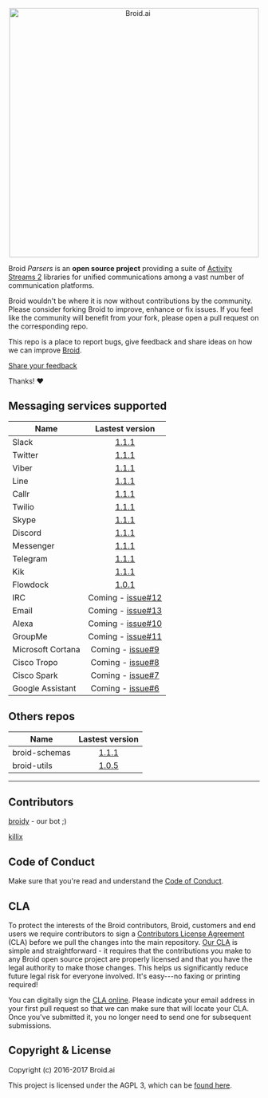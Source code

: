 <p align="center">
<img alt="Broid.ai" width="500" src="https://cloud.githubusercontent.com/assets/22947293/22179714/e63879ca-e029-11e6-9234-d317a0ae57a2.png">
</p>

Broid _Parsers_ is an **open source project** providing a suite of [Activity Streams 2](https://www.w3.org/TR/activitystreams-core/) libraries for unified communications among a vast number of communication platforms.

Broid wouldn't be where it is now without contributions by the community. Please consider forking Broid to improve, enhance or fix issues. If you feel like the community will benefit from your fork, please open a pull request on the corresponding repo.

This repo is a place to report bugs, give feedback and share ideas on how we can improve [Broid](http://www.broid.ai).

[Share your feedback](https://github.com/broidhq/broid-feedback/issues/new)

Thanks!  :heart:


## Messaging services supported

| Name        | Lastest version                                      |
| ----------- |:----------------------------------------------------:|
| Slack       | [1.1.1](https://github.com/broidhq/broid-slack)      |
| Twitter     | [1.1.1](https://github.com/broidhq/broid-twitter)    |
| Viber       | [1.1.1](https://github.com/broidhq/broid-viber)      |
| Line        | [1.1.1](https://github.com/broidhq/broid-line)       |
| Callr       | [1.1.1](https://github.com/broidhq/broid-callr)      |
| Twilio      | [1.1.1](https://github.com/broidhq/broid-twilio)     |
| Skype       | [1.1.1](https://github.com/broidhq/broid-skype)      |
| Discord     | [1.1.1](https://github.com/broidhq/broid-discord)    |
| Messenger   | [1.1.1](https://github.com/broidhq/broid-messenger)  |
| Telegram    | [1.1.1](https://github.com/broidhq/broid-telegram)   |
| Kik         | [1.1.1](https://github.com/broidhq/broid-kik)        |
| Flowdock              | [1.0.1](https://github.com/broidhq/broid-flowdock)    |
| IRC                   | Coming - [issue#12](https://github.com/broidHQ/feedhack/issues/12)   |
| Email                 | Coming - [issue#13](https://github.com/broidHQ/feedhack/issues/13)   |
| Alexa                 | Coming - [issue#10](https://github.com/broidHQ/feedhack/issues/10)   |
| GroupMe               | Coming - [issue#11](https://github.com/broidHQ/feedhack/issues/11)   |
| Microsoft Cortana     | Coming - [issue#9](https://github.com/broidHQ/feedhack/issues/9)     |
| Cisco Tropo           | Coming - [issue#8](https://github.com/broidHQ/feedhack/issues/8)     |
| Cisco Spark           | Coming - [issue#7](https://github.com/broidHQ/feedhack/issues/7)     |
| Google Assistant      | Coming - [issue#6](https://github.com/broidHQ/feedhack/issues/6)     |


## Others repos

| Name               | Lastest version                                        |
| ------------------ |:------------------------------------------------------:|
| broid-schemas      | [1.1.1](https://github.com/broidhq/broid-schemas)      |
| broid-utils        | [1.0.5](https://github.com/broidhq/broid-utils)      |

___

## Contributors

[broidy](https://github.com/broidy) - our bot ;)

[killix](https://github.com/killix)

## Code of Conduct

Make sure that you're read and understand the [Code of Conduct](http://contributor-covenant.org/version/1/2/0/).

## CLA

To protect the interests of the Broid contributors, Broid, customers and end users we require contributors to sign a [Contributors License Agreement](https://cla-assistant.io/broidhq/broid-schemas) (CLA) before we pull the changes into the main repository. [Our CLA](https://cla-assistant.io/broidhq/broid-schemas) is simple and straightforward - it requires that the contributions you make to any Broid open source project are properly licensed and that you have the legal authority to make those changes. This helps us significantly reduce future legal risk for everyone involved. It's easy---no faxing or printing required!

You can digitally sign the [CLA online](https://cla-assistant.io/broidhq/broid-schemas). Please indicate your email address in your first pull request so that we can make sure that will locate your CLA. Once you've submitted it, you no longer need to send one for subsequent submissions.

## Copyright & License

Copyright (c) 2016-2017 Broid.ai

This project is licensed under the AGPL 3, which can be
[found here](https://www.gnu.org/licenses/agpl-3.0.en.html).

